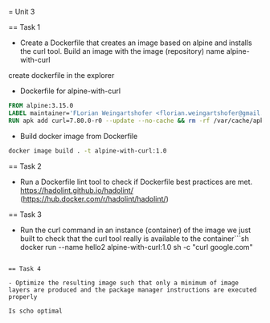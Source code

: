 = Unit 3

== Task 1

- Create a Dockerfile that creates an image based on alpine and installs the curl tool. Build an image with the image (repository) name alpine-with-curl

create dockerfile in the explorer

- Dockerfile for alpine-with-curl

```Dockerfile
FROM alpine:3.15.0
LABEL maintainer='FLorian Weingartshofer <florian.weingartshofer@gmail.com>'
RUN apk add curl=7.80.0-r0 --update --no-cache && rm -rf /var/cache/apk/
```

- Build docker image from Dockerfile

```sh
docker image build . -t alpine-with-curl:1.0
```


== Task 2

- Run a Dockerfile lint tool to check if Dockerfile best practices are met. 
https://hadolint.github.io/hadolint/ (https://hub.docker.com/r/hadolint/hadolint/)

== Task 3

- Run the curl command in an instance (container) of the image we just built to check that the curl tool really is available to the container```sh
docker run --name hello2 alpine-with-curl:1.0 sh -c "curl google.com"
```

== Task 4

- Optimize the resulting image such that only a minimum of image layers are produced and the package manager instructions are executed properly

Is scho optimal
